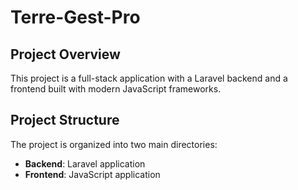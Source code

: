 # Terre-Gest-Pro

## Project Overview
This project is a full-stack application with a Laravel backend and a frontend built with modern JavaScript frameworks.

## Project Structure

The project is organized into two main directories:
- **Backend**: Laravel application
- **Frontend**: JavaScript application
